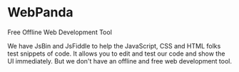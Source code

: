 # WebPanda

Free Offline Web Development Tool

We have JsBin and JsFiddle to help the JavaScript, CSS and HTML folks test snippets of code. It allows you to edit and test our code and show the UI immediately. But we don't have an offline and free web development tool.
